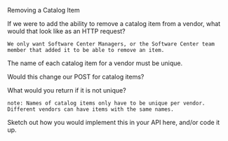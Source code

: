 Removing a Catalog Item

If we were to add the ability to remove a catalog item from a vendor, what would that look like as an HTTP request?

    We only want Software Center Managers, or the Software Center team member that added it to be able to remove an item.

The name of each catalog item for a vendor must be unique.

Would this change our POST for catalog items?

What would you return if it is not unique?

    note: Names of catalog items only have to be unique per vendor. Different vendors can have items with the same names.

Sketch out how you would implement this in your API here, and/or code it up.
